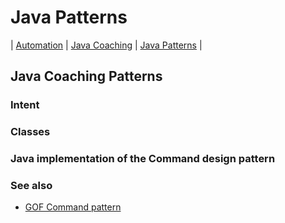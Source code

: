 # Java Patterns
| [Automation](src/main/java/automation "Automated Testing with Java") | [Java Coaching](src/main/java/coaching "Coaching Java Idioms") | [Java Patterns](src/main/java/patterns "Design Patterns in Java") |

## Java Coaching Patterns

### Intent

### Classes

### Java implementation of the Command design pattern

### See also

* [GOF Command pattern](https://en.wikipedia.org/wiki/command_pattern)
